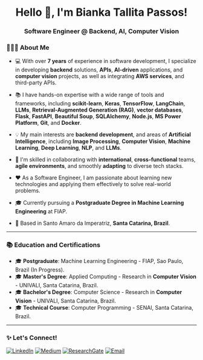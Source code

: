 <!-- Presentation Banner -->
<h1 align="center">Hello 👋, I'm Bianka Tallita Passos!</h1>
<h3 align="center">Software Engineer @ Backend, AI, Computer Vision</h3>

<!-- About Me Section -->
### 👩🏼‍💻 About Me

- 💻 With over **7 years** of experience in software development, I specialize in developing **backend** solutions, **APIs**, **AI-driven** applications, and **computer vision** projects, as well as integrating **AWS services**, and third-party APIs.

- 📚 I have hands-on expertise with a wide range of tools and frameworks, including **scikit-learn**, **Keras**, **TensorFlow**, **LangChain**, **LLMs**, **Retrieval-Augmented Generation (RAG)**, **vector databases**, **Flask**, **FastAPI**, **Beautiful Soup**, **SQLAlchemy**, **Node.js**, **MS Power Platform**, **Git**, and **Docker**.

- 💡 My main interests are **backend development**, and areas of **Artificial Intelligence**, including **Image Processing**, **Computer Vision**, **Machine Learning**, **Deep Learning**, **NLP**, and **LLMs**.

- 🚀 I'm skilled in collaborating with **international**, **cross-functional** teams, **agile environments**, and smoothly **adapting** to diverse tech stacks.

- ❤️ As a Software Engineer, I am passionate about learning new technologies and applying them effectively to solve real-world problems.

- 🎓 Currently pursuing a **Postgraduate Degree in Machine Learning Engineering** at FIAP.
  
- 📍 Based in Santo Amaro da Imperatriz, **Santa Catarina, Brazil**.

---

### 📚 Education and Certifications

- 🎓 **Postgraduate**: Machine Learning Engineering - FIAP, Sao Paulo, Brazil (In Progress).  
- 🎓 **Master's Degree**: Applied Computing - Research in **Computer Vision** - UNIVALI, Santa Catarina, Brazil.  
- 🎓 **Bachelor's Degree**: Computer Science - Research in **Computer Vision** - UNIVALI, Santa Catarina, Brazil.
- 🎓 **Technical Course**: Computer Programming - SENAI, Santa Catarina, Brazil.  

---

### ✨ Let's Connect!

[![LinkedIn](https://img.shields.io/badge/LinkedIn-0A66C2?style=flat&logo=linkedin&logoColor=white)](https://www.linkedin.com/in/biankapassos)
[![Medium](https://img.shields.io/badge/Medium-000000?style=flat&logo=medium&logoColor=white)](https://medium.com/@biankatpas)
[![ResearchGate](https://img.shields.io/badge/ResearchGate-00CCBB?style=flat&logo=researchgate&logoColor=white)](https://www.researchgate.net/profile/Bianka-Passos)
[![Email](https://img.shields.io/badge/Email-DB4437?style=flat&logo=gmail&logoColor=white)](mailto:biankatpas@gmail.com)
